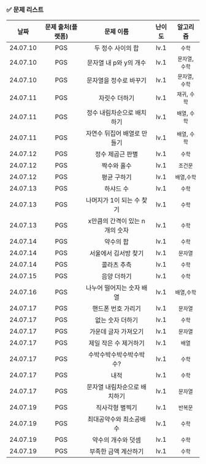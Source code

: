 ### ✅ 문제 리스트
|날짜|문제 출처(플랫폼)|문제 이름|난이도|알고리즘|
|:---:|:---:|:---:|:---:|:---:|
|24.07.10|PGS|두 정수 사이의 합|lv.1|```수학```|
|24.07.10|PGS|문자열 내 p와 y의 개수|lv.1|```문자열```, ```수학```|
|24.07.10|PGS|문자열을 정수로 바꾸기|lv.1|```문자열```, ```수학```|
|24.07.11|PGS|자릿수 더하기|lv.1|```재귀```, ```수학```|
|24.07.11|PGS|정수 내림차순으로 배치하기|lv.1|```배열```, ```수학```|
|24.07.11|PGS|자연수 뒤집어 배열로 만들기|lv.1|```배열```, ```수학```|
|24.07.12|PGS|정수 제곱근 판별|lv.1|```수학```|
|24.07.12|PGS|짝수와 홀수|lv.1|```조건문```|
|24.07.12|PGS|평균 구하기|lv.1|```배열```,```수학```|
|24.07.13|PGS|하샤드 수|lv.1|```수학```|
|24.07.13|PGS|나머지가 1이 되는 수 찾기|lv.1|```수학```|
|24.07.13|PGS|x만큼의 간격이 있는 n개의 숫자|lv.1|```수학```|
|24.07.14|PGS|약수의 합|lv.1|```수학```|
|24.07.14|PGS|서울에서 김서방 찾기|lv.1|```문자열```|
|24.07.14|PGS|콜라츠 추측|lv.1|```수학```|
|24.07.15|PGS|음양 더하기|lv.1|```수학```|
|24.07.16|PGS|나누어 떨어지는 숫자 배열|lv.1|```배열```,```수학```|
|24.07.17|PGS|핸드폰 번호 가리기|lv.1|```문자열```|
|24.07.17|PGS|없는 숫자 더하기|lv.1|```수학```|
|24.07.17|PGS|가운데 글자 가져오기|lv.1|```문자열```|
|24.07.17|PGS|제일 작은 수 제거하기|lv.1|```배열```|
|24.07.17|PGS|수박수박수박수박수박수?|lv.1|```수학```|
|24.07.17|PGS|내적|lv.1|```수학```|
|24.07.17|PGS|문자열 내림차순으로 배치하기|lv.1|```문자열```|
|24.07.19|PGS|직사각형 별찍기|lv.1|```반복문```|
|24.07.19|PGS|최대공약수와 최소공배수|lv.1|```수학```|
|24.07.19|PGS|약수의 개수와 덧셈|lv.1|```수학```|
|24.07.19|PGS|부족한 금액 계산하기|lv.1|```수학```|
